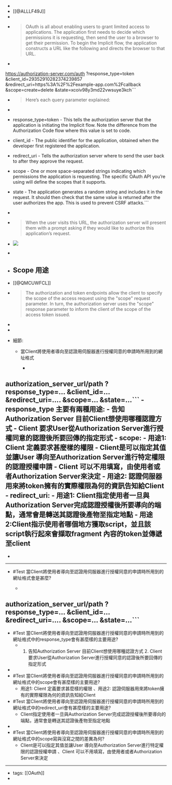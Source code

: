 - 
- [[@ALLLF49J]]
- 
- > OAuth is all about enabling users to grant limited access to applications. The application first needs to decide which permissions it is requesting, then send the user to a browser to get their permission. To begin the Implicit flow, the application constructs a URL like the following and directs the browser to that URL.
- ```javascript
https://authorization-server.com/auth
 ?response_type=token
 &client_id=29352910282374239857
 &redirect_uri=https%3A%2F%2Fexample-app.com%2Fcallback
 &scope=create+delete
 &state=xcoiv98y3md22vwsuye3kch```
- > Here’s each query parameter explained: 
- ```javascript
- response_type=token - This tells the authorization server that the application is initiating the Implicit flow. Note the difference from the Authorization Code flow where this value is set to code.
  
- client_id - The public identifier for the application, obtained when the developer first registered the application.
- redirect_uri - Tells the authorization server where to send the user back to after they approve the request.
  
- scope - One or more space-separated strings indicating which permissions the application is requesting. The specific OAuth API you’re using will define the scopes that it supports.
  
- state - The application generates a random string and includes it in the request. It should then check that the same value is returned after the user authorizes the app. This is used to prevent CSRF attacks.```
- 
- > When the user visits this URL, the authorization server will present them with a prompt asking if they would like to authorize this application’s request.
- ![](https://developer.okta.com/assets-jekyll/blog/oauth-authorization-code-grant-type/oauth-prompt-48d4b9d76687db5e661fd8f434514d4d4f9136f7a9a7bdc049a93cf8894c653d.png)
- 
- ## Scope 用途
- [[@QMCUWFCL]]
- > The authorization and token endpoints allow the client to specify the
   scope of the access request using the "scope" request parameter.  In
   turn, the authorization server uses the "scope" response parameter to
   inform the client of the scope of the access token issued.
- 
- 
- 細節:
    - 當Client將使用者導向至認證用伺服器進行授權同意的申請時所用到的網址格式
        - ```javascript
authorization_server_url/path
?response_type=...
&client_id=...
&redirect_uri=....
&scope=...
&state=...```
    - response_type 主要有兩種用途:
        - 告知Authorization Server 目前Client想使用哪種認證方式
        - Client 要求User從Authorization Server進行授權同意的認證後所要回傳的指定形式
    - scope:
        - 用途1: Client 定義要求甚麼樣的權限
            - Client是可以指定其值並讓User 導向至Authorization Server進行特定權限的認證授權申請
            - Client 可以不用填寫，由使用者或者Authorization Server來決定
        - 用途2: 認證伺服器用來將token擁有的實際權限為何的資訊告知給Client
    - redirect_uri:
        - 用途1: Client指定使用者一旦與Authorization Server完成認證授權後所要導向的端點，通常會是轉送其認證後產物至指定地點
        - 用途2:Client指示使用者哪個地方獲取script，並且該script執行起來會擷取fragment 內容的token並傳遞至client
- 
- 
- ---
- #Test 當Client將使用者導向至認證用伺服器進行授權同意的申請時所用到的網址格式會是甚麼?
    - ```javascript
authorization_server_url/path
?response_type=...
&client_id=...
&redirect_uri=....
&scope=...
&state=...```
- 
- #Test 當Client將使用者導向至認證用伺服器進行授權同意的申請時所用到的網址格式中的response_type會有甚麼樣的主要用途?
    - 1. 告知Authorization Server 目前Client想使用哪種認證方式 2. Client 要求User從Authorization Server進行授權同意的認證後所要回傳的指定形式
- 
- #Test 當Client將使用者導向至認證用伺服器進行授權同意的申請時所用到的網址格式中的scope會有甚麼樣的主要用途?
    - 用途1: Client 定義要求甚麼樣的權限 、用途2: 認證伺服器用來將token擁有的實際權限為何的資訊告知給Client
- #Test 當Client將使用者導向至認證用伺服器進行授權同意的申請時所用到的網址格式中的redirect_uri會有甚麼樣的主要用途?
    -  Client指定使用者一旦與Authorization Server完成認證授權後所要導向的端點，通常會是轉送其認證後產物至指定地點
- 
- #Test 當Client將使用者導向至認證用伺服器進行授權同意的申請時所用到的網址格式中的scope寫與沒寫之間的差異為何? 
    - Client是可以指定其值並讓User 導向至Authorization Server進行特定權限的認證授權申請 、Client 可以不用填寫，由使用者或者Authorization Server來決定
- ---
- tags: [[OAuth]]
- 
